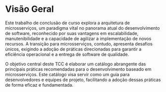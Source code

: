# Visão Geral

Este trabalho de conclusão de curso explora a arquitetura de microsserviços, um paradigma vital no panorama atual do desenvolvimento de software, reconhecido por suas vantagens em escalabilidade, manutenibilidade e a capacidade de agilizar a implementação de novos recursos. A transição para microsserviços, contudo, apresenta desafios únicos, exigindo a adoção de práticas direcionadas para garantir a eficiência operacional e a entrega de software de qualidade.

O objetivo central deste TCC é elaborar um catálogo abrangente das principais práticas recomendadas para o desenvolvimento baseado em microsserviços. Este catálogo visa servir como um guia para desenvolvedores e equipes de projeto, facilitando a adoção dessas práticas de forma eficaz e fundamentada.

